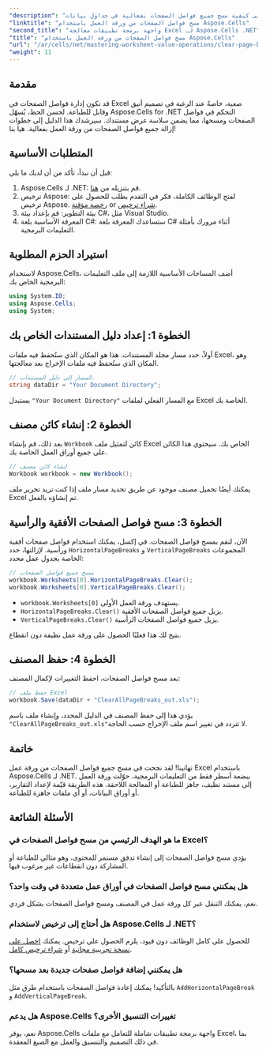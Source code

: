 ```yaml
---
"description": "تعرّف على كيفية مسح جميع فواصل الصفحات بفعالية في جداول بيانات Excel باستخدام Aspose.Cells لـ .NET. يُبسّط هذا الدليل المُفصّل العملية خطوة بخطوة."
"linktitle": "مسح فواصل الصفحات من ورقة العمل باستخدام Aspose.Cells"
"second_title": "واجهة برمجة تطبيقات معالجة Excel لـ Aspose.Cells .NET"
"title": "مسح فواصل الصفحات من ورقة العمل باستخدام Aspose.Cells"
"url": "/ar/cells/net/mastering-worksheet-value-operations/clear-page-breaks/"
"weight": 11
---
```


## مقدمة

قد تكون إدارة فواصل الصفحات في Excel صعبة، خاصةً عند الرغبة في تصميم أنيق وقابل للطباعة. لحسن الحظ، يُسهّل Aspose.Cells for .NET التحكم في فواصل الصفحات ومسحها، مما يضمن سلاسة عرض مستندك. سيرشدك هذا الدليل إلى خطوات إزالة جميع فواصل الصفحات من ورقة العمل بفعالية. هيا بنا!

## المتطلبات الأساسية

قبل أن نبدأ، تأكد من أن لديك ما يلي:

1. Aspose.Cells لـ .NET: قم بتنزيله من [هنا](https://releases.aspose.com/cells/net/).
2. ترخيص Aspose: لفتح الوظائف الكاملة، فكر في التقدم بطلب للحصول على ترخيص Aspose. [رخصة مؤقتة](https://purchase.aspose.com/tempأوary-license/) or [شراء ترخيص](https://purchase.aspose.com/buy).
3. بيئة التطوير: قم بإعداد بيئة C#، مثل Visual Studio.
4. المعرفة الأساسية بلغة C#: ستساعدك المعرفة بلغة C# أثناء مرورك بأمثلة التعليمات البرمجية.

## استيراد الحزم المطلوبة

لاستخدام Aspose.Cells، أضف المساحات الأساسية اللازمة إلى ملف التعليمات البرمجية الخاص بك:

```csharp
using System.IO;
using Aspose.Cells;
using System;
```

## الخطوة 1: إعداد دليل المستندات الخاص بك

أولاً، حدد مسار مجلد المستندات. هذا هو المكان الذي ستُحفظ فيه ملفات Excel، وهو المكان الذي ستُحفظ فيه ملفات الإخراج بعد معالجتها.

```csharp
// المسار إلى دليل المستندات.
string dataDir = "Your Document Directory";
```

يستبدل `"Your Document Directory"` مع المسار الفعلي لملفات Excel الخاصة بك.

## الخطوة 2: إنشاء كائن مصنف

بعد ذلك، قم بإنشاء `Workbook` كائن لتمثيل ملف Excel الخاص بك. سيحتوي هذا الكائن على جميع أوراق العمل الخاصة بك.

```csharp
// إنشاء كائن مصنف
Workbook workbook = new Workbook();
```

يمكنك أيضًا تحميل مصنف موجود عن طريق تحديد مسار ملف إذا كنت تريد تحرير ملف Excel تم إنشاؤه بالفعل.

## الخطوة 3: مسح فواصل الصفحات الأفقية والرأسية

الآن، لنقم بمسح فواصل الصفحات. في إكسل، يمكنك استخدام فواصل صفحات أفقية ورأسية. لإزالتها، حدد `HorizontalPageBreaks` و `VerticalPageBreaks` المجموعات الخاصة بجدول عمل محدد:

```csharp
// مسح جميع فواصل الصفحات
workbook.Worksheets[0].HorizontalPageBreaks.Clear();
workbook.Worksheets[0].VerticalPageBreaks.Clear();
```

- `workbook.Worksheets[0]` يستهدف ورقة العمل الأولى.
- `HorizontalPageBreaks.Clear()` يزيل جميع فواصل الصفحات الأفقية.
- `VerticalPageBreaks.Clear()` يزيل جميع فواصل الصفحات الرأسية.

يتيح لك هذا فعليًا الحصول على ورقة عمل نظيفة دون انقطاع.

## الخطوة 4: حفظ المصنف

بعد مسح فواصل الصفحات، احفظ التغييرات لإكمال المصنف:

```csharp
// حفظ ملف Excel
workbook.Save(dataDir + "ClearAllPageBreaks_out.xls");
```

يؤدي هذا إلى حفظ المصنف في الدليل المحدد، وإنشاء ملف باسم `"ClearAllPageBreaks_out.xls"`لا تتردد في تغيير اسم ملف الإخراج حسب الحاجة.

## خاتمة

تهانينا! لقد نجحت في مسح جميع فواصل الصفحات من ورقة عمل Excel باستخدام Aspose.Cells لـ .NET. ببضعة أسطر فقط من التعليمات البرمجية، حوّلت ورقة العمل إلى مستند نظيف، جاهز للطباعة أو المعالجة اللاحقة. هذه الطريقة قيّمة لإعداد التقارير، أو أوراق البيانات، أو أي ملفات جاهزة للطباعة.

## الأسئلة الشائعة

### ما هو الهدف الرئيسي من مسح فواصل الصفحات في Excel؟  
يؤدي مسح فواصل الصفحات إلى إنشاء تدفق مستمر للمحتوى، وهو مثالي للطباعة أو المشاركة دون انقطاعات غير مرغوب فيها.

### هل يمكنني مسح فواصل الصفحات في أوراق عمل متعددة في وقت واحد؟  
نعم، يمكنك التنقل عبر كل ورقة عمل في المصنف ومسح فواصل الصفحات بشكل فردي.

### هل أحتاج إلى ترخيص لاستخدام Aspose.Cells لـ .NET؟  
للحصول على كامل الوظائف دون قيود، يلزم الحصول على ترخيص. يمكنك [احصل على نسخة تجريبية مجانية](https://releases.aspose.com/) أو [شراء ترخيص كامل](https://purchase.aspose.com/buy).

### هل يمكنني إضافة فواصل صفحات جديدة بعد مسحها؟  
بالتأكيد! يمكنك إعادة فواصل الصفحات باستخدام طرق مثل `AddHorizontalPageBreak` و `AddVerticalPageBreak`.

### هل يدعم Aspose.Cells تغييرات التنسيق الأخرى؟  
نعم، يوفر Aspose.Cells واجهة برمجة تطبيقات شاملة للتعامل مع ملفات Excel، بما في ذلك التصميم والتنسيق والعمل مع الصيغ المعقدة.